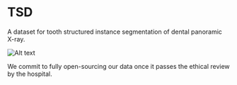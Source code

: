 # TSD
A dataset for tooth structured instance segmentation of dental panoramic X-ray.

![Alt text](dsis-dpr.gif)

We commit to fully open-sourcing our data once it passes the ethical review by the hospital.
